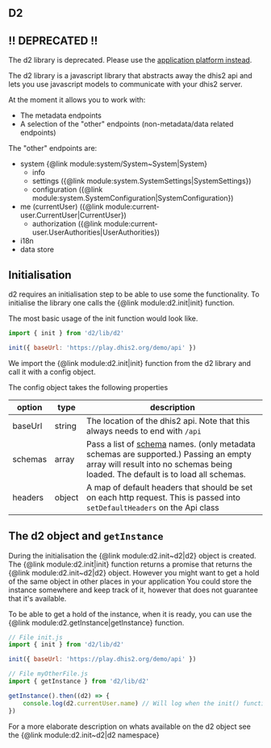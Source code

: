 ## D2

## !! DEPRECATED !!
The d2 library is deprecated. Please use the [application platform instead](https://developers.dhis2.org/docs/app-platform/).

The d2 library is a javascript library that abstracts away the dhis2 api and lets you use javascript models to communicate with your dhis2 server.

At the moment it allows you to work with:

-   The metadata endpoints
-   A selection of the "other" endpoints (non-metadata/data related endpoints)

The "other" endpoints are:

-   system {@link module:system/System~System|System}
    -   info
    -   settings ({@link module:system.SystemSettings|SystemSettings})
    -   configuration ({@link module:system.SystemConfiguration|SystemConfiguration})
-   me (currentUser) ({@link module:current-user.CurrentUser|CurrentUser})
    -   authorization ({@link module:current-user.UserAuthorities|UserAuthorities})
-   i18n
-   data store

## Initialisation

d2 requires an initialisation step to be able to use some the functionality. To initialise
the library one calls the {@link module:d2.init|init} function.

The most basic usage of the init function would look like.

```js
import { init } from 'd2/lib/d2'

init({ baseUrl: 'https://play.dhis2.org/demo/api' })
```

We import the {@link module:d2.init|init} function from the d2 library and call it with a config object.

The config object takes the following properties

| option  | type   | description                                                                                                                                                                                                                                   |
| ------- | ------ | --------------------------------------------------------------------------------------------------------------------------------------------------------------------------------------------------------------------------------------------- |
| baseUrl | string | The location of the dhis2 api. Note that this always needs to end with `/api`                                                                                                                                                                 |
| schemas | array  | Pass a list of [schema](https://play.dhis2.org/demo/api/schemas.json?fields=name,metadata) names. (only metadata schemas are supported.) Passing an empty array will result into no schemas being loaded. The default is to load all schemas. |
| headers | object | A map of default headers that should be set on each http request. This is passed into `setDefaultHeaders` on the Api class                                                                                                                    |

## The d2 object and `getInstance`

During the initialisation the {@link module:d2.init~d2|d2} object is created. The {@link module:d2.init|init} function returns a promise
that returns the {@link module:d2.init~d2|d2} object. However you might want to get a hold of the same object in other places in your application
You could store the instance somewhere and keep track of it, however that does not guarantee that it's available.

To be able to get a hold of the instance, when it is ready, you can use the {@link module:d2.getInstance|getInstance} function.

```js
// File init.js
import { init } from 'd2/lib/d2'

init({ baseUrl: 'https://play.dhis2.org/demo/api' })

// File myOtherFile.js
import { getInstance } from 'd2/lib/d2'

getInstance().then((d2) => {
    console.log(d2.currentUser.name) // Will log when the init() function is done initialising the instance
})
```

For a more elaborate description on whats available on the d2 object see the {@link module:d2.init~d2|d2 namespace}
